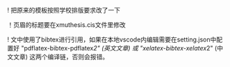 ! 把原来的模板按照学校排版要求改了一下

！页眉的标题要在xmuthesis.cis文件里修改

! 文中使用了bibtex进行引用，如果在本地vscode内编辑需要在setting.json中配置好
  "pdflatex-bibtex-pdflatex*2" (英文文章)
  或
  "xelatex-bibtex-xelatex*2" (中文文章) 
  这两个编译链，否则会报错。
